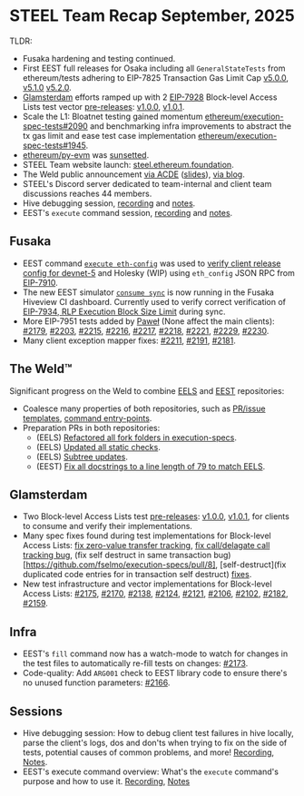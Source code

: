 # STEEL Team Recap September, 2025

TLDR:

- Fusaka hardening and testing continued.
- First EEST full releases for Osaka including all `GeneralStateTests` from ethereum/tests adhering to EIP-7825 Transaction Gas Limit Cap [v5.0.0](https://github.com/ethereum/execution-spec-tests/releases/tag/v5.0.0), [v5.1.0](https://github.com/ethereum/execution-spec-tests/releases/tag/v5.1.0) [v5.2.0](https://github.com/ethereum/execution-spec-tests/releases/tag/v5.2.0).
- [Glamsterdam](https://forkcast.org/upgrade/glamsterdam/) efforts ramped up with 2 [EIP-7928](https://forkcast.org/upgrade/glamsterdam/#eip-7928) Block-level Access Lists test vector [pre-releases](https://eest.ethereum.org/main/running_tests/releases/#pre-release-and-devnet-releases): [v1.0.0](https://github.com/ethereum/execution-spec-tests/releases/tag/bal%40v1.0.0), [v1.0.1](https://github.com/ethereum/execution-spec-tests/releases/tag/bal%40v1.0.1).
- Scale the L1: Bloatnet testing gained momentum [ethereum/execution-spec-tests#2090](https://github.com/ethereum/execution-spec-tests/pull/2090) and benchmarking infra improvements to abstract the tx gas limit and ease test case implementation [ethereum/execution-spec-tests#1945](https://github.com/ethereum/execution-spec-tests/pull/1945).
- [ethereum/py-evm](https://github.com/ethereum/py-evm) was [sunsetted](https://snakecharmers.ethereum.org/sunsetting-support-for-py-evm/).
- STEEL Team website launch: [steel.ethereum.foundation](https://steel.ethereum.foundation/home/main/).
- The Weld public announcement [via ACDE](https://www.youtube.com/live/wc40rKbl2LY?&t=2302) ([slides](https://notes.ethereum.org/@danceratopz/weld-announcement#/)), [via blog](https://steel.ethereum.foundation/blog/blog_posts/2025-09-11_weld-announcement/).
- STEEL's Discord server dedicated to team-internal and client team discussions reaches 44 members.
- Hive debugging session, [recording](https://drive.google.com/file/d/14EzwceHRmjVA8_bKW9cUmjDMofqzNUB6/view?usp=drive_web) and [notes](https://drive.google.com/file/d/14EzwceHRmjVA8_bKW9cUmjDMofqzNUB6/view?usp=drive_web).
- EEST's `execute` command session, [recording](https://drive.google.com/file/d/1UfX4rGds3tWfYGRbjbh5CcFZJuI8xnuu/view?usp=sharing) and [notes](https://docs.google.com/document/d/1ukyI0x95K-5p9-ymFID8rwuo66xZR2ehupbLrMRxlyU/edit?usp=sharing).

## Fusaka

- EEST command [`execute eth-config`](https://eest.ethereum.org/main/running_tests/execute/eth_config/) was used to [verify client release config for devnet-5](https://steel.ethereum.foundation/blog/blog_posts/2025-09-15_eth-config/) and Holesky (WIP) using `eth_config` JSON RPC from [EIP-7910](https://eips.ethereum.org/EIPS/eip-7910).
- The new EEST simulator [`consume sync`](https://eest.ethereum.org/main/running_tests/running/#sync) is now running in the Fusaka Hiveview CI dashboard. Currently used to verify correct verification of [EIP-7934, RLP Execution Block Size Limit](https://eips.ethereum.org/EIPS/eip-7934) during sync.
- More EIP-7951 tests added by [Paweł](https://github.com/chfast) (None affect the main clients): [#2179](https://github.com/ethereum/execution-spec-tests/pull/2179), [#2203](https://github.com/ethereum/execution-spec-tests/pull/2203), [#2215](https://github.com/ethereum/execution-spec-tests/pull/2215), [#2216](https://github.com/ethereum/execution-spec-tests/pull/2216), [#2217](https://github.com/ethereum/execution-spec-tests/pull/2217), [#2218](https://github.com/ethereum/execution-spec-tests/pull/2218), [#2221](https://github.com/ethereum/execution-spec-tests/pull/2221), [#2229](https://github.com/ethereum/execution-spec-tests/pull/2229), [#2230](https://github.com/ethereum/execution-spec-tests/pull/2230).
- Many client exception mapper fixes: [#2211](https://github.com/ethereum/execution-spec-tests/pull/2211), [#2191](https://github.com/ethereum/execution-spec-tests/pull/2191), [#2181](https://github.com/ethereum/execution-spec-tests/pull/2181).

## The Weld™

Significant progress on the Weld to combine [EELS](https://github.com/ethereum/execution-specs) and [EEST](https://github.com/ethereum/execution-spec-tests) repositories:

- Coalesce many properties of both repositories, such as [PR/issue templates](https://github.com/ethereum/execution-specs/pull/1427), [command entry-points](https://github.com/ethereum/execution-specs/pull/1400).
- Preparation PRs in both repositories:
  - (EELS) [Refactored all fork folders in execution-specs](https://github.com/ethereum/execution-specs/pull/1416).
  - (EELS) [Updated all static checks](https://github.com/ethereum/execution-specs/pull/1428).
  - (EELS) [Subtree updates](https://github.com/ethereum/execution-specs/pull/1405).
  - (EEST) [Fix all docstrings to a line length of 79 to match EELS](https://github.com/ethereum/execution-spec-tests/pull/2180).


## Glamsterdam

- Two Block-level Access Lists test [pre-releases](https://eest.ethereum.org/main/running_tests/releases/#pre-release-and-devnet-releases): [v1.0.0](https://github.com/ethereum/execution-spec-tests/releases/tag/bal%40v1.0.0), [v1.0.1](https://github.com/ethereum/execution-spec-tests/releases/tag/bal%40v1.0.1), for clients to consume and verify their implementations.
- Many spec fixes found during test implementations for Block-level Access Lists: [fix zero-value transfer tracking](https://github.com/fselmo/execution-specs/pull/6), [fix call/delagate call tracking bug](https://github.com/fselmo/execution-specs/pull/7), (fix self destruct in same transaction bug)[https://github.com/fselmo/execution-specs/pull/8], [self-destruct](fix duplicated code entries for in transaction self destruct) [fixes](https://github.com/fselmo/execution-specs/pull/11).
- New test infrastructure and vector implementations for Block-level Access Lists: [#2175](https://github.com/ethereum/execution-spec-tests/pull/2175), [#2170](https://github.com/ethereum/execution-spec-tests/pull/2170), [#2138](https://github.com/ethereum/execution-spec-tests/pull/2138), [#2124](https://github.com/ethereum/execution-spec-tests/pull/2124), [#2121](https://github.com/ethereum/execution-spec-tests/pull/2121), [#2106](https://github.com/ethereum/execution-spec-tests/pull/2106), [#2102](https://github.com/ethereum/execution-spec-tests/pull/2102), [#2182](https://github.com/ethereum/execution-spec-tests/pull/2182), [#2159](https://github.com/ethereum/execution-spec-tests/pull/2159).

## Infra

- EEST's `fill` command now has a watch-mode to watch for changes in the test files to automatically re-fill tests on changes: [#2173](https://github.com/ethereum/execution-spec-tests/pull/2173).
- Code-quality: Add `ARG001` check to EEST library code to ensure there's no unused function parameters: [#2166](https://github.com/ethereum/execution-spec-tests/pull/2166).

## Sessions

- Hive debugging session: How to debug client test failures in hive locally, parse the client's logs, dos and don'ts when trying to fix on the side of tests, potential causes of common problems, and more! [Recording](https://drive.google.com/file/d/14EzwceHRmjVA8_bKW9cUmjDMofqzNUB6/view?usp=drive_web), [Notes](https://drive.google.com/file/d/14EzwceHRmjVA8_bKW9cUmjDMofqzNUB6/view?usp=drive_web).
- EEST's execute command overview: What's the `execute` command's purpose and how to use it. [Recording](https://drive.google.com/file/d/1UfX4rGds3tWfYGRbjbh5CcFZJuI8xnuu/view?usp=sharing), [Notes](https://docs.google.com/document/d/1ukyI0x95K-5p9-ymFID8rwuo66xZR2ehupbLrMRxlyU/edit?usp=sharing)